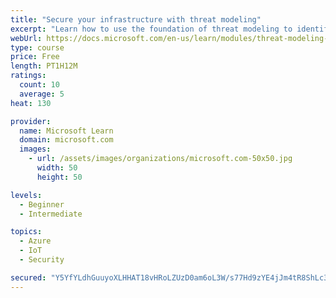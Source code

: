 ```yaml
---
title: "Secure your infrastructure with threat modeling"
excerpt: "Learn how to use the foundation of threat modeling to identify enterprise risks and find ways to reduce or eliminate them."
webUrl: https://docs.microsoft.com/en-us/learn/modules/threat-modeling-enterprise-infrastructure/
type: course
price: Free
length: PT1H12M
ratings:
  count: 10
  average: 5
heat: 130

provider:
  name: Microsoft Learn
  domain: microsoft.com
  images:
    - url: /assets/images/organizations/microsoft.com-50x50.jpg
      width: 50
      height: 50

levels:
  - Beginner
  - Intermediate

topics:
  - Azure
  - IoT
  - Security

secured: "Y5YfYLdhGuuyoXLHHAT18vHRoLZUzD0am6oL3W/s77Hd9zYE4jJm4tR8ShLc3ikbygMQNTV4mdpOHIw1rrQQpXMcSyQ+Bgsagx3OaeN3tVAxrbhA5V9BthdvPtTEMae7T/nD0vv7taqRQvW8PROn4bK60wY5bo9HJlmDIGj0JDEOCLE9roY4Sgtq4ncMu6XI+H/OtLLBdpZyA50hOH8yxD1NUXAhAgFlJ6j3jpfu4fgoNm/m/HJ4d46SUYD4xh7M2tKMgWoJrLb1y+xTXGMU65b2n0u3xjy1YrYA42v/7O6cMXWIOF96/nak8kbV1gGHdNdGIgu0hhgRkdsu4ZDtFkqz8oxbhFRLd4A7UJFsZAghsBkywM5GnrID1k94dkrvv8Lwum75UAs4K+loL0BkVKhNYQMNM34OVEUXzJdHBwE=;ulbFfKbC157ySRRe19NgWQ=="
---
```


